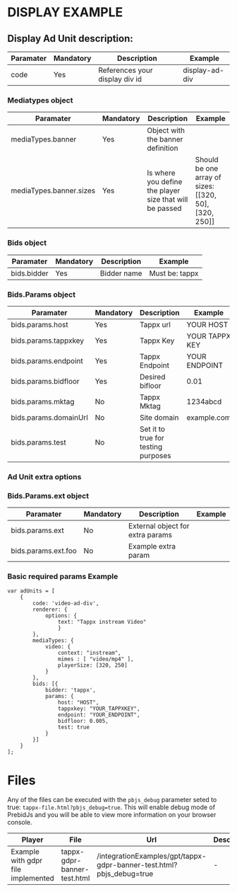 # DISPLAY EXAMPLE

## Display Ad Unit description:

Paramater | Mandatory | Description | Example |
--- | --- | --- | --- |
code | Yes | References your display div id  | display-ad-div |

### Mediatypes object
Paramater | Mandatory | Description | Example |
--- | --- | --- | --- |
mediaTypes.banner |Yes |  Object with the banner definition | 
mediaTypes.banner.sizes |Yes |  Is where you define the player size that will be passed | Should be one array of sizes: [[320, 50],[320, 250]]

### Bids object
Paramater | Mandatory | Description | Example |
--- | --- | --- | --- |
bids.bidder | Yes | Bidder name | Must be: tappx

### Bids.Params object
Paramater | Mandatory | Description | Example |
--- | --- | --- | --- |
bids.params.host | Yes | Tappx url | YOUR HOST
bids.params.tappxkey | Yes | Tappx Key | YOUR TAPPX KEY
bids.params.endpoint | Yes | Tappx Endpoint  | YOUR ENDPOINT
bids.params.bidfloor | Yes | Desired bifloor | 0.01
bids.params.mktag | No | Tappx Mktag | 1234abcd |
bids.params.domainUrl | No | Site domain | example.com |
bids.params.test | No | Set it to true for testing purposes | |

### Ad Unit extra options
### Bids.Params.ext object
Paramater | Mandatory | Description | Example |
--- | --- | --- | --- |
bids.params.ext | No | External object for extra params | |
bids.params.ext.foo | No | Example extra param | |

### Basic required params Example
```
var adUnits = [
    {
        code: 'video-ad-div',
        renderer: {
            options: {
                text: "Tappx instream Video"
                }
        },
        mediaTypes: {
            video: {
                context: "instream",
                mimes : [ "video/mp4" ],
                playerSize: [320, 250]
            }
        },
        bids: [{
            bidder: 'tappx',
            params: {
                host: "HOST",
                tappxkey: "YOUR_TAPPXKEY",
                endpoint: "YOUR_ENDPOINT",
                bidfloor: 0.005,
                test: true
            }
        }]
    }
];
```

# Files

Any of the files can be executed with the `pbjs_debug` parameter seted to true: `tappx-file.html?pbjs_debug=true`. This will enable debug mode of PrebidJs and you will be able to view more information on your browser console.

Player | File | Url | Description
---  | --- | --- | --- |
Example with gdpr file implemented | tappx-gdpr-banner-test.html | /integrationExamples/gpt/tappx-gdpr-banner-test.html?pbjs_debug=true | -

